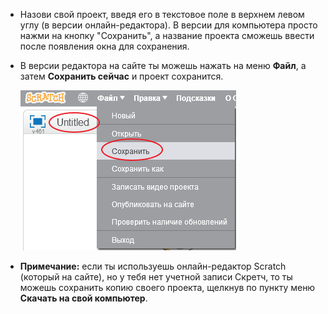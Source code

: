 + Назови свой проект, введя его в текстовое поле в верхнем левом углу (в версии онлайн-редактора). В версии для компьютера просто нажми на кнопку "Сохранить", а название проекта сможешь ввести после появления окна для сохранения.

+ В версии редактора на сайте ты можешь нажать на меню **Файл**, а затем **Сохранить сейчас** и проект сохранится.
    
    ![скриншот](images/save.png)

+ **Примечание:** если ты используешь онлайн-редактор Scratch (который на сайте), но у тебя нет учетной записи Скретч, то ты можешь сохранить копию своего проекта, щелкнув по пункту меню **Скачать на свой компьютер**.